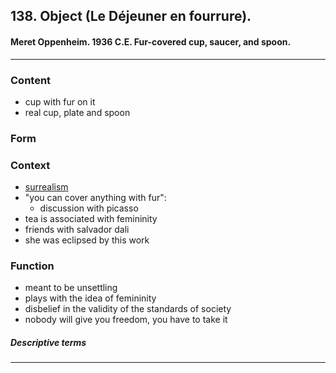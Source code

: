 <!-- order:12 -->
## 138. Object (Le Déjeuner en fourrure). 

#### Meret Oppenheim. 1936 C.E. Fur-covered cup, saucer, and spoon.

---

### Content
- cup with fur on it
- real cup, plate and spoon

### Form

### Context
- [surrealism](surrealism)
- "you can cover anything with fur":
  - discussion with picasso
- tea is associated with femininity
- friends with salvador dali
- she was eclipsed by this work

### Function
- meant to be unsettling
- plays with the idea of femininity
- disbelief in the validity of the standards of society
- nobody will give you freedom, you have to take it

##### Descriptive terms

---
